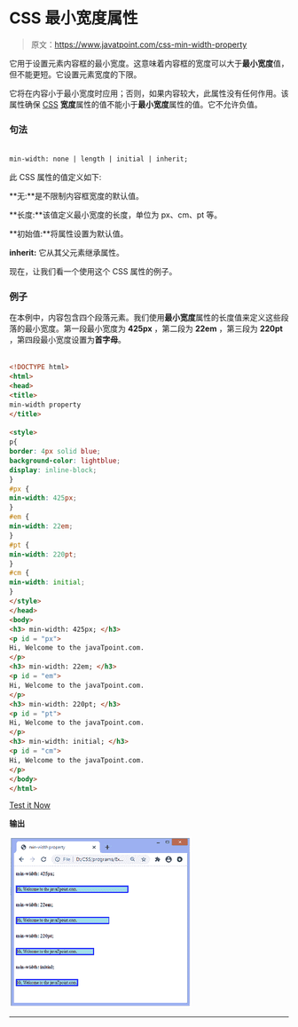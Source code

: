 # CSS 最小宽度属性

> 原文：<https://www.javatpoint.com/css-min-width-property>

它用于设置元素内容框的最小宽度。这意味着内容框的宽度可以大于**最小宽度**值，但不能更短。它设置元素宽度的下限。

它将在内容小于最小宽度时应用；否则，如果内容较大，此属性没有任何作用。该属性确保 [CSS](https://www.javatpoint.com/css-tutorial) **宽度**属性的值不能小于**最小宽度**属性的值。它不允许负值。

### 句法

```html

min-width: none | length | initial | inherit;

```

此 CSS 属性的值定义如下:

**无:**是不限制内容框宽度的默认值。

**长度:**该值定义最小宽度的长度，单位为 px、cm、pt 等。

**初始值:**将属性设置为默认值。

**inherit:** 它从其父元素继承属性。

现在，让我们看一个使用这个 CSS 属性的例子。

### 例子

在本例中，内容包含四个段落元素。我们使用**最小宽度**属性的长度值来定义这些段落的最小宽度。第一段最小宽度为 **425px** ，第二段为 **22em** ，第三段为 **220pt** ，第四段最小宽度设置为**首字母**。

```html

<!DOCTYPE html>
<html>
<head>
<title>
min-width property
</title>

<style>
p{
border: 4px solid blue;
background-color: lightblue;
display: inline-block;
}
#px {
min-width: 425px;
}
#em {
min-width: 22em;
}
#pt {
min-width: 220pt;
}
#cm {
min-width: initial; 
}
</style>
</head>
<body>
<h3> min-width: 425px; </h3>
<p id = "px">
Hi, Welcome to the javaTpoint.com. 
</p>
<h3> min-width: 22em; </h3>
<p id = "em">
Hi, Welcome to the javaTpoint.com.
</p>
<h3> min-width: 220pt; </h3>
<p id = "pt">
Hi, Welcome to the javaTpoint.com.
</p>
<h3> min-width: initial; </h3>
<p id = "cm">
Hi, Welcome to the javaTpoint.com. 
</p>
</body>
</html>

```

[Test it Now](https://www.javatpoint.com/oprweb/test.jsp?filename=css-min-width-property1)

**输出**

![CSS min-width property](img/5e91439b9f0b3c9fe2b35dfdb0c56077.png)

* * *